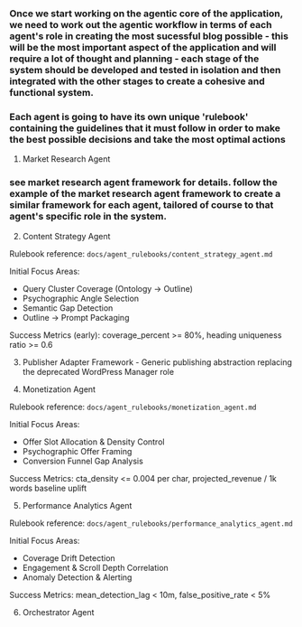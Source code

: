 ### Once we start working on the agentic core of the application, we need to work out the agentic workflow in terms of each agent's role in creating the most sucessful blog possible - this will be the most important aspect of the application and will require a lot of thought and planning - each stage of the system should be developed and tested in isolation and then integrated with the other stages to create a cohesive and functional system.

### Each agent is going to have its own unique 'rulebook' containing the guidelines that it must follow in order to make the best possible decisions and take the most optimal actions


1. Market Research Agent
### see market research agent framework for details. follow the example of the market research agent framework to create a similar framework for each agent, tailored of course to that agent's specific role in the system. 

2. Content Strategy Agent

Rulebook reference: `docs/agent_rulebooks/content_strategy_agent.md`

Initial Focus Areas:
- Query Cluster Coverage (Ontology → Outline)
- Psychographic Angle Selection
- Semantic Gap Detection
- Outline → Prompt Packaging

Success Metrics (early): coverage_percent >= 80%, heading uniqueness ratio >= 0.6

3. Publisher Adapter Framework - Generic publishing abstraction replacing the deprecated WordPress Manager role

4. Monetization Agent

Rulebook reference: `docs/agent_rulebooks/monetization_agent.md`

Initial Focus Areas:
- Offer Slot Allocation & Density Control
- Psychographic Offer Framing
- Conversion Funnel Gap Analysis

Success Metrics: cta_density <= 0.004 per char, projected_revenue / 1k words baseline uplift

5. Performance Analytics Agent

Rulebook reference: `docs/agent_rulebooks/performance_analytics_agent.md`

Initial Focus Areas:
- Coverage Drift Detection
- Engagement & Scroll Depth Correlation
- Anomaly Detection & Alerting

Success Metrics: mean_detection_lag < 10m, false_positive_rate < 5%

6. Orchestrator Agent

### 
